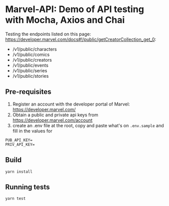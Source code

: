 # Marvel-API: Demo of API testing with Mocha, Axios and Chai

Testing the endpoints listed on this page: https://developer.marvel.com/docs#!/public/getCreatorCollection_get_0:

- /v1/public/characters
- /v1/public/comics
- /v1/public/creators
- /v1/public/events
- /v1/public/series
- /v1/public/stories

## Pre-requisites

1) Register an account with the developer portal of Marvel: https://developer.marvel.com/
2) Obtain a public and private api keys from https://developer.marvel.com/account
3) create an .env file at the root, copy and paste what's on `.env.sample` and fill in the values for 

```
PUB_API_KEY=
PRIV_API_KEY=
```

## Build

```
yarn install
```

## Running tests

```
yarn test
```